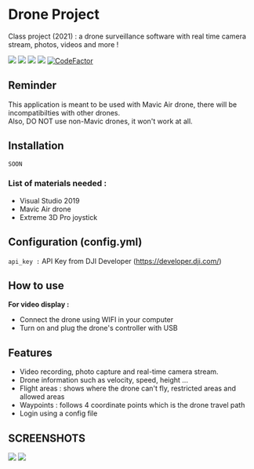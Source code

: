 # Drone Project
Class project (2021) : a drone surveillance software with real time camera stream, photos, videos and more !

![](https://img.shields.io/github/issues/ZukiLTU/Drone_Project)
![](https://img.shields.io/github/forks/ZukiLTU/Drone_Project)
![](https://img.shields.io/github/stars/ZukiLTU/Drone_Project)
![](https://img.shields.io/github/license/ZukiLTU/Drone_Project)
[![CodeFactor](https://www.codefactor.io/repository/github/zukiltu/drone_project/badge)](https://www.codefactor.io/repository/github/zukiltu/drone_project)

## Reminder
<div class="rem">
<!--<img src = "" alt="">-->
This application is meant to be used with Mavic Air drone, there will be incompatibilties with other drones.
<br/>Also, DO NOT use non-Mavic drones, it won't work at all.
</div>

## Installation
```
SOON
```
### List of materials needed :
<ul>
    <li>Visual Studio 2019</li>
    <li>Mavic Air drone</li>
    <li>Extreme 3D Pro joystick</li>
</ul>

## Configuration (config.yml)
`api_key :` API Key from DJI Developer (https://developer.dji.com/)<br/>

## How to use
**For video display :**
- Connect the drone using WIFI in your computer
- Turn on and plug the drone's controller with USB

## Features
<ul>
    <li>Video recording, photo capture and real-time camera stream.</li>
    <li>Drone information such as velocity, speed, height ...</li>
    <li>Flight areas : shows where the drone can't fly, restricted areas and allowed areas</li>
    <li>Waypoints : follows 4 coordinate points which is the drone travel path</li>
    <li>Login using a config file</li>
</ul>

## SCREENSHOTS
![](http://image.noelshack.com/fichiers/2022/32/2/1659997927-zones-vol.jpg)
![](https://cdn.discordapp.com/attachments/799206455261659138/852440091002929192/pdv.png)
